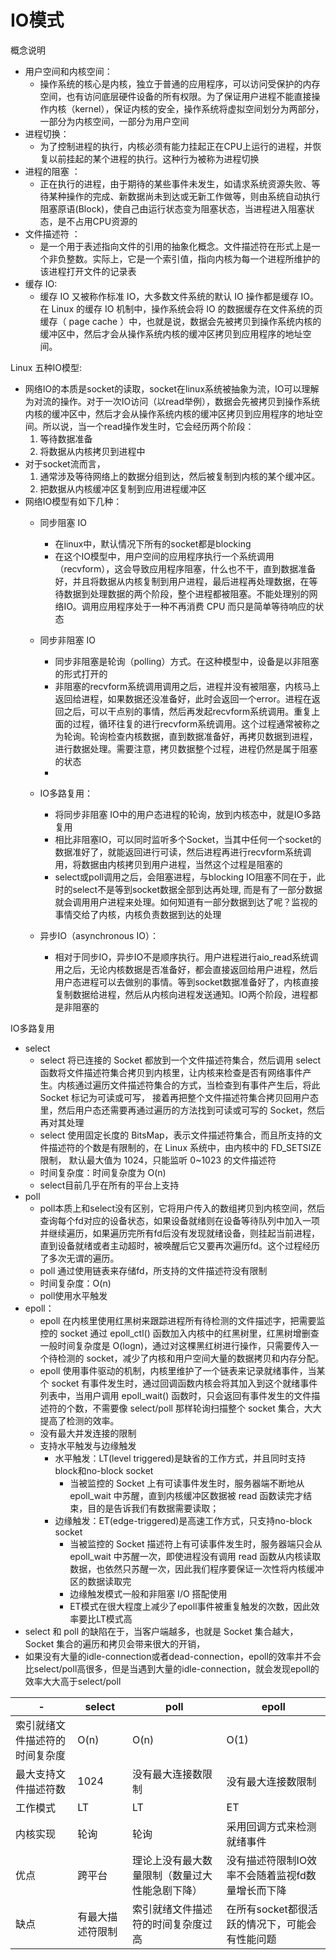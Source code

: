 # IO模式
概念说明
  * 用户空间和内核空间：
    * 操作系统的核心是内核，独立于普通的应用程序，可以访问受保护的内存空间，也有访问底层硬件设备的所有权限。为了保证用户进程不能直接操作内核（kernel），保证内核的安全，操作系统将虚拟空间划分为两部分，一部分为内核空间，一部分为用户空间
  * 进程切换：
    * 为了控制进程的执行，内核必须有能力挂起正在CPU上运行的进程，并恢复以前挂起的某个进程的执行。这种行为被称为进程切换
  * 进程的阻塞 ：
    *  正在执行的进程，由于期待的某些事件未发生，如请求系统资源失败、等待某种操作的完成、新数据尚未到达或无新工作做等，则由系统自动执行阻塞原语(Block)，使自己由运行状态变为阻塞状态，当进程进入阻塞状态，是不占用CPU资源的
  * 文件描述符 ：
    * 是一个用于表述指向文件的引用的抽象化概念。文件描述符在形式上是一个非负整数。实际上，它是一个索引值，指向内核为每一个进程所维护的该进程打开文件的记录表
  * 缓存 IO:
    * 缓存 IO 又被称作标准 IO，大多数文件系统的默认 IO 操作都是缓存 IO。在 Linux 的缓存 IO 机制中，操作系统会将 IO 的数据缓存在文件系统的页缓存（ page cache ）中，也就是说，数据会先被拷贝到操作系统内核的缓冲区中，然后才会从操作系统内核的缓冲区拷贝到应用程序的地址空间。






Linux 五种IO模型:
  * 网络IO的本质是socket的读取，socket在linux系统被抽象为流，IO可以理解为对流的操作。对于一次IO访问（以read举例），数据会先被拷贝到操作系统内核的缓冲区中，然后才会从操作系统内核的缓冲区拷贝到应用程序的地址空间。所以说，当一个read操作发生时，它会经历两个阶段：
    1. 等待数据准备
    2. 将数据从内核拷贝到进程中
  * 对于socket流而言，
    1. 通常涉及等待网络上的数据分组到达，然后被复制到内核的某个缓冲区。
    2.  把数据从内核缓冲区复制到应用进程缓冲区
  * 网络IO模型有如下几种：
    * 同步阻塞 IO
      * 在linux中，默认情况下所有的socket都是blocking
      * 在这个IO模型中，用户空间的应用程序执行一个系统调用（recvform），这会导致应用程序阻塞，什么也不干，直到数据准备好，并且将数据从内核复制到用户进程，最后进程再处理数据，在等待数据到处理数据的两个阶段，整个进程都被阻塞。不能处理别的网络IO。调用应用程序处于一种不再消费 CPU 而只是简单等待响应的状态

    * 同步非阻塞 IO
      * 同步非阻塞是轮询（polling）方式。在这种模型中，设备是以非阻塞的形式打开的
      * 非阻塞的recvform系统调用调用之后，进程并没有被阻塞，内核马上返回给进程，如果数据还没准备好，此时会返回一个error。进程在返回之后，可以干点别的事情，然后再发起recvform系统调用。重复上面的过程，循环往复的进行recvform系统调用。这个过程通常被称之为轮询。轮询检查内核数据，直到数据准备好，再拷贝数据到进程，进行数据处理。需要注意，拷贝数据整个过程，进程仍然是属于阻塞的状态
      *

    * IO多路复用：
      * 将同步非阻塞 IO中的用户态进程的轮询，放到内核态中，就是IO多路复用
      * 相比非阻塞IO，可以同时监听多个Socket，当其中任何一个socket的数据准好了，就能返回进行可读，然后进程再进行recvform系统调用，将数据由内核拷贝到用户进程，当然这个过程是阻塞的
      * select或poll调用之后，会阻塞进程，与blocking IO阻塞不同在于，此时的select不是等到socket数据全部到达再处理, 而是有了一部分数据就会调用用户进程来处理。如何知道有一部分数据到达了呢？监视的事情交给了内核，内核负责数据到达的处理
    * 异步IO（asynchronous IO）：
      * 相对于同步IO，异步IO不是顺序执行。用户进程进行aio_read系统调用之后，无论内核数据是否准备好，都会直接返回给用户进程，然后用户态进程可以去做别的事情。等到socket数据准备好了，内核直接复制数据给进程，然后从内核向进程发送通知。IO两个阶段，进程都是非阻塞的




IO多路复用


  * select
    * select 将已连接的 Socket 都放到一个文件描述符集合，然后调用 select 函数将文件描述符集合拷贝到内核里，让内核来检查是否有网络事件产生。内核通过遍历文件描述符集合的方式，当检查到有事件产生后，将此 Socket 标记为可读或可写， 接着再把整个文件描述符集合拷贝回用户态里，然后用户态还需要再通过遍历的方法找到可读或可写的 Socket，然后再对其处理
    * select 使用固定长度的 BitsMap，表示文件描述符集合，而且所支持的文件描述符的个数是有限制的，在 Linux 系统中，由内核中的 FD_SETSIZE 限制， 默认最大值为 1024，只能监听 0~1023 的文件描述符
    * 时间复杂度：时间复杂度为 O(n)
    * select目前几乎在所有的平台上支持
  * poll
    * poll本质上和select没有区别，它将用户传入的数组拷贝到内核空间，然后查询每个fd对应的设备状态，如果设备就绪则在设备等待队列中加入一项并继续遍历，如果遍历完所有fd后没有发现就绪设备，则挂起当前进程，直到设备就绪或者主动超时，被唤醒后它又要再次遍历fd。这个过程经历了多次无谓的遍历。
    * poll 通过使用链表来存储fd，所支持的文件描述符没有限制
    * 时间复杂度：O(n)
    * poll使用水平触发
  * epoll：
    * epoll 在内核里使用红黑树来跟踪进程所有待检测的文件描述字，把需要监控的 socket 通过 epoll_ctl() 函数加入内核中的红黑树里，红黑树增删查一般时间复杂度是 O(logn)，通过对这棵黑红树进行操作，只需要传入一个待检测的 socket，减少了内核和用户空间大量的数据拷贝和内存分配。
    * epoll 使用事件驱动的机制，内核里维护了一个链表来记录就绪事件，当某个 socket 有事件发生时，通过回调函数内核会将其加入到这个就绪事件列表中，当用户调用 epoll_wait() 函数时，只会返回有事件发生的文件描述符的个数，不需要像 select/poll 那样轮询扫描整个 socket 集合，大大提高了检测的效率。
    * 没有最大并发连接的限制
    * 支持水平触发与边缘触发
      * 水平触发：LT(level triggered)是缺省的工作方式，并且同时支持block和no-block socket
        * 当被监控的 Socket 上有可读事件发生时，服务器端不断地从 epoll_wait 中苏醒，直到内核缓冲区数据被 read 函数读完才结束，目的是告诉我们有数据需要读取；
      * 边缘触发：ET(edge-triggered)是高速工作方式，只支持no-block socket
        * 当被监控的 Socket 描述符上有可读事件发生时，服务器端只会从 epoll_wait 中苏醒一次，即使进程没有调用 read 函数从内核读取数据，也依然只苏醒一次，因此我们程序要保证一次性将内核缓冲区的数据读取完
        * 边缘触发模式一般和非阻塞 I/O 搭配使用
        * ET模式在很大程度上减少了epoll事件被重复触发的次数，因此效率要比LT模式高
  * select 和 poll 的缺陷在于，当客户端越多，也就是 Socket 集合越大，Socket 集合的遍历和拷贝会带来很大的开销，
  * 如果没有大量的idle-connection或者dead-connection，epoll的效率并不会比select/poll高很多，但是当遇到大量的idle-connection，就会发现epoll的效率大大高于select/poll

-| select| poll| epoll
--- |---|---|---
索引就绪文件描述符的时间复杂度| O(n)| O(n)| O(1)
最大支持文件描述符数| 1024| 没有最大连接数限制| 没有最大连接数限制
工作模式| LT| LT| ET
内核实现| 轮询| 轮询| 采用回调方式来检测就绪事件
优点| 跨平台| 理论上没有最大数量限制（数量过大性能急剧下降）| 没有描述符限制IO效率不会随着监视fd数量增长而下降
缺点| 有最大描述符限制| 索引就绪文件描述符的时间复杂度过高| 在所有socket都很活跃的情况下，可能会有性能问题